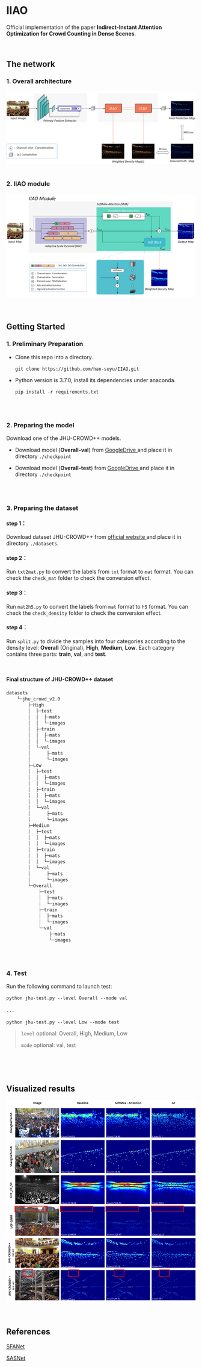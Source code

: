 
#  IIAO

Official implementation of the paper **Indirect-Instant Attention Optimization for Crowd Counting in Dense Scenes**. 







<br>

## The network

### 1. Overall architecture

<img src="./fig/Figure_2.png" style="zoom:67%;" />



<br>

<br>

### 2. IIAO module

<img src="./fig/Figure_3.png" style="zoom:67%;" />









<br>

<br>

<br>



## Getting Started

### 1. Preliminary Preparation

- Clone this repo into a directory.

  ```
  git clone https://github.com/han-suyu/IIAO.git
  ```

  

- Python version is 3.7.0, install its dependencies under anaconda.

  ```
  pip install -r requirements.txt
  ```

  

<br>

 <br>

### 2. Preparing the model

Download one of the JHU-CROWD++ models.

- Download model (**Overall-val**)  from [GoogleDrive ](https://drive.google.com/file/d/16zrsUGeyK3bq1TUHUlK16Ra1zVYR1x5s/view?usp=sharing) and place it in directory `./checkpoint`

- Download model (**Overall-test**)   from [GoogleDrive ](https://drive.google.com/file/d/1icPfEIY6RDvNs2n-4odivE5E46QGe6p9/view?usp=sharing) and place it in directory `./checkpoint`



<br>

<br>

### 3. Preparing the dataset

#### step 1：

Download dataset  JHU-CROWD++ from [official website ](https://drive.google.com/drive/folders/1FkdvHyAom1B2aVj6_jZpZPW01sQNiI7n) and place it in directory `./datasets`.

#### step 2：

Run `txt2mat.py` to convert the labels from `txt` format to `mat` format. You can check the `check_mat` folder to check the conversion effect.

#### step 3：

Run `mat2h5.py` to convert the labels from `mat` format to `h5` format. You can check the `check_density` folder to check the conversion effect.

#### step 4：

Run `split.py` to divide the samples into four categories according to the density level: **Overall** (Original), **High**, **Medium**, **Low**. Each category contains three parts: **train**, **val**, and **test**.

<br>

#### Final structure of JHU-CROWD++ dataset

```
datasets
    └─jhu_crowd_v2.0
        ├─High
        │  ├─test
        │  │  ├─mats
        │  │  └─images
        │  ├─train
        │  │  ├─mats
        │  │  └─images
        │  └─val
        │      ├─mats
        │      └─images
        ├─Low
        │  ├─test
        │  │  ├─mats
        │  │  └─images
        │  ├─train
        │  │  ├─mats
        │  │  └─images
        │  └─val
        │      ├─mats
        │      └─images
        ├─Medium
        │  ├─test
        │  │  ├─mats
        │  │  └─images
        │  ├─train
        │  │  ├─mats
        │  │  └─images
        │  └─val
        │      ├─mats
        │      └─images
        └─Overall
            ├─test
            │  ├─mats
            │  └─images
            ├─train
            │  ├─mats
            │  └─images
            └─val
                ├─mats
                └─images
```

<br>

<br>

### 4. Test

Run the following command to launch test:

```
python jhu-test.py --level Overall --mode val

...

python jhu-test.py --level Low --mode test
```

> `level` optional: Overall, High, Medium, Low
>
> `mode` optional: val, test





<br>

<br>

<br>



## Visualized results

<img src="./fig/vis.png" style="zoom:67%;" />

<br>

<br>

<br>


## References

[SFANet](https://github.com/pxq0312/SFANet-crowd-counting)

[SASNet](https://github.com/TencentYoutuResearch/CrowdCounting-SASNet)